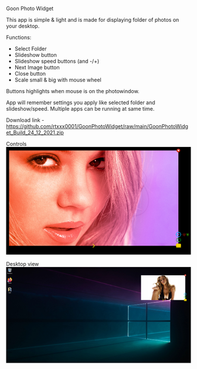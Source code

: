 Goon Photo Widget

This app is simple & light and is made for displaying folder of photos on your desktop. 

Functions:
- Select Folder
- Slideshow button 
- Slideshow speed buttons (and -/+)
- Next Image button
- Close button
- Scale small & big with mouse wheel

Buttons highlights when mouse is on the photowindow. 

App will remember settings you apply like selected folder and slideshow/speed. Multiple apps can be running at same time.

Download link - https://github.com/rtxxx0001/GoonPhotoWidget/raw/main/GoonPhotoWidget_Build_24_12_2021.zip



Controls
![myimage-alt-tag](https://raw.githubusercontent.com/rtxxx0001/GoonPhotoWidget/main/GPW1.png)

Desktop view
![myimage-alt-tag](https://raw.githubusercontent.com/rtxxx0001/GoonPhotoWidget/main/GPW2.png)
